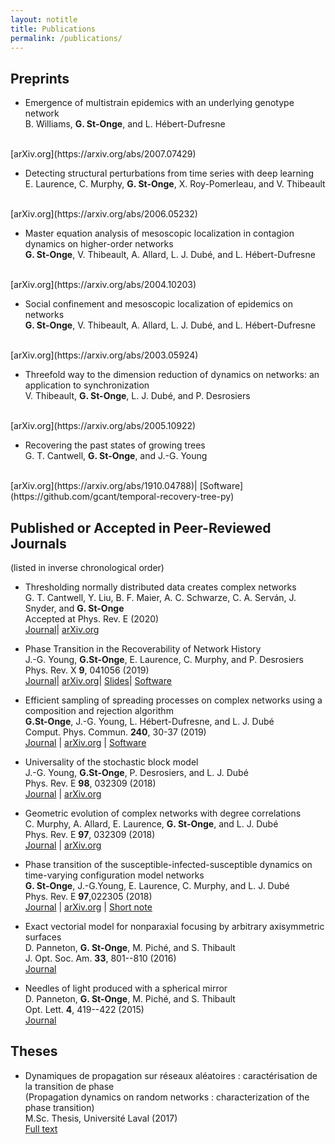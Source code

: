 ```yaml
---
layout: notitle
title: Publications
permalink: /publications/
---
```



## Preprints

* <span class="pub-title">Emergence of multistrain epidemics with an underlying genotype network</span><br>
B. Williams, **G. St-Onge**, and L. Hébert-Dufresne
<br>
[arXiv.org](https://arxiv.org/abs/2007.07429)

* <span class="pub-title">Detecting structural perturbations from time series with deep learning</span><br>
E. Laurence, C. Murphy, **G. St-Onge**, X. Roy-Pomerleau, and V. Thibeault
<br>
[arXiv.org](https://arxiv.org/abs/2006.05232)

* <span class="pub-title">Master equation analysis of mesoscopic localization in contagion dynamics on higher-order networks</span><br>
**G. St-Onge**, V. Thibeault, A. Allard, L. J. Dubé, and L. Hébert-Dufresne
<br>
[arXiv.org](https://arxiv.org/abs/2004.10203)


* <span class="pub-title">Social confinement and mesoscopic localization of epidemics on networks</span><br>
**G. St-Onge**, V. Thibeault, A. Allard, L. J. Dubé, and L. Hébert-Dufresne
<br>
[arXiv.org](https://arxiv.org/abs/2003.05924)

* <span class="pub-title">Threefold way to the dimension reduction of dynamics on networks: an application to synchronization</span><br>
 V. Thibeault, **G. St-Onge**, L. J. Dubé, and P. Desrosiers
<br>
[arXiv.org](https://arxiv.org/abs/2005.10922)

* <span class="pub-title">Recovering the past states of growing trees</span><br>
G. T. Cantwell, **G. St-Onge**, and J.-G. Young
<br>
[arXiv.org](https://arxiv.org/abs/1910.04788)|
[Software](https://github.com/gcant/temporal-recovery-tree-py)


## Published or Accepted in Peer-Reviewed Journals

<p>(listed in inverse chronological order)</p>

* <span class="pub-title">Thresholding normally distributed data creates complex networks</span><br>
G. T. Cantwell, Y. Liu, B. F. Maier, A. C. Schwarze, C. A. Serván, J. Snyder, and **G. St-Onge** <br>
Accepted at Phys. Rev. E (2020) <br>
[Journal](https://doi.org/10.1103/PhysRevE.101.062302)|
[arXiv.org](https://arxiv.org/abs/1902.08278)

* <span class="pub-title">Phase Transition in the Recoverability of Network History</span><br>
J.-G. Young, **G.St-Onge**, E. Laurence, C. Murphy, and P. Desrosiers<br>
Phys. Rev. X **9**, 041056 (2019) <br>
[Journal](https://doi.org/10.1103/PhysRevX.9.041056)|
[arXiv.org](https://arxiv.org/abs/1803.09191)|
[Slides](https://speakerdeck.com/jgyou/network-archaeology-phase-transition-in-the-recoverability-of-network-history)|
[Software](https://github.com/jg-you/network-archaeology)

* <span class="pub-title">Efficient sampling of spreading processes on complex networks using a 
composition and rejection algorithm </span><br>
**G.St-Onge**, J.-G. Young, L. Hébert-Dufresne, and L. J. Dubé <br>
Comput. Phys. Commun. **240**, 30-37 (2019) <br>
[Journal](https://doi.org/10.1016/j.cpc.2019.02.008) |
[arXiv.org](http://arxiv.org/abs/1808.05859) |
[Software](https://github.com/gstonge/spreading_CR)


* <span class="pub-title">Universality of the stochastic block model</span><br>
J.-G. Young, **G.St-Onge**, P. Desrosiers, and L. J. Dubé<br>
Phys. Rev. E **98**, 032309 (2018) <br>
[Journal](https://doi.org/10.1103/PhysRevE.98.032309) |
[arXiv.org](http://arxiv.org/abs/1806.04214)

* <span class="pub-title">Geometric evolution of complex networks with degree correlations </span><br>
C. Murphy, A. Allard, E. Laurence, **G. St-Onge**, and L. J. Dubé <br>
Phys. Rev. E **97**, 032309 (2018) <br>
[Journal](https://doi.org/10.1103/PhysRevE.97.032309) |
[arXiv.org](https://arxiv.org/abs/1710.01600)

* <span class="pub-title">Phase transition of the susceptible-infected-susceptible dynamics on
time-varying configuration model networks</span><br> 
**G. St-Onge**, J.-G.Young, E. Laurence, C. Murphy, and L. J. Dubé<br> 
Phys. Rev. E **97**,022305 (2018)<br> 
[Journal](https://doi.org/10.1103/PhysRevE.97.022305) |
[arXiv.org](https://arxiv.org/abs/1709.09257) |
[Short note](https://arxiv.org/abs/1701.01740)

* <span class="pub-title">Exact vectorial model for nonparaxial focusing by arbitrary axisymmetric
  surfaces </span><br>
D. Panneton, **G. St-Onge**, M. Piché, and S. Thibault <br>
J. Opt. Soc. Am. **33**, 801--810 (2016) <br>
[Journal](https://doi.org/10.1364/JOSAA.33.000801)

* <span class="pub-title">Needles of light produced with a spherical mirror </span><br>
D. Panneton, **G. St-Onge**, M. Piché, and S. Thibault <br>
Opt. Lett. **4**, 419--422 (2015) <br>
[Journal](https://doi.org/10.1364/OL.40.000419)


## Theses

* Dynamiques de propagation sur réseaux aléatoires : caractérisation de la 
transition de phase <br> 
(Propagation dynamics on random networks : characterization of the phase
transition)<br>
M.Sc. Thesis, Université Laval (2017)<br>
[Full text](https://www.dynamica.phy.ulaval.ca/fileadmin/theses/St-Onge17_master.pdf)
